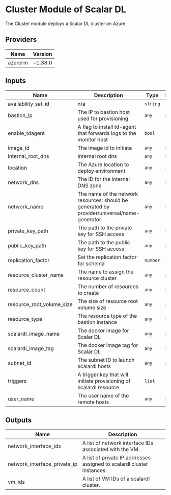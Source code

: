 # Cluster Module of Scalar DL
The Cluster module deploys a Scalar DL cluster on Azure.

## Providers

| Name | Version |
|------|---------|
| azurerm | =1.38.0 |

## Inputs

| Name | Description | Type | Default | Required |
|------|-------------|------|---------|:-----:|
| availability_set_id | n/a | `string` | `""` | no |
| bastion_ip | The IP to bastion host used for provisioning | `any` | n/a | yes |
| enable_tdagent | A flag to install td-agent that forwards logs to the monitor host | `bool` | `true` | no |
| image_id | The image id to initiate | `any` | n/a | yes |
| internal_root_dns | Internal root dns | `any` | n/a | yes |
| location | The Azure location to deploy environment | `any` | n/a | yes |
| network_dns | The ID for the internal DNS zone | `any` | n/a | yes |
| network_name | The name of the network resources: should be generated by provider/universal/name-generator | `any` | n/a | yes |
| private_key_path | The path to the private key for SSH access | `any` | n/a | yes |
| public_key_path | The path to the public key for SSH access | `any` | n/a | yes |
| replication_factor | Set the replication factor for schema | `number` | `3` | no |
| resource_cluster_name | The name to assign the resource cluster | `any` | n/a | yes |
| resource_count | The number of resources to create | `any` | n/a | yes |
| resource_root_volume_size | The size of resource root volume size | `any` | n/a | yes |
| resource_type | The resource type of the bastion instance | `any` | n/a | yes |
| scalardl_image_name | The docker image for Scalar DL | `any` | n/a | yes |
| scalardl_image_tag | The docker image tag for Scalar DL | `any` | n/a | yes |
| subnet_id | The subnet ID to launch scalardl hosts | `any` | n/a | yes |
| triggers | A trigger key that will initiate provisioning of scalardl resource | `list` | `[]` | no |
| user_name | The user name of the remote hosts | `any` | n/a | yes |

## Outputs

| Name | Description |
|------|-------------|
| network_interface_ids | A list of network interface IDs associated with the VM. |
| network_interface_private_ip | A list of private IP addresses assigned to scalardl cluster instances. |
| vm_ids | A list of VM IDs of a scalardl cluster. |
